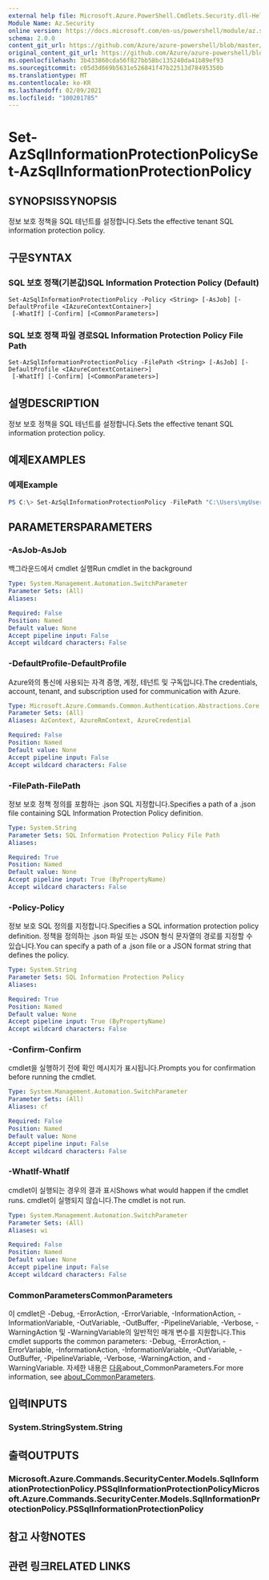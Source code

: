 ```yaml
---
external help file: Microsoft.Azure.PowerShell.Cmdlets.Security.dll-Help.xml
Module Name: Az.Security
online version: https://docs.microsoft.com/en-us/powershell/module/az.security/Set-AzSqlInformationProtectionPolicy
schema: 2.0.0
content_git_url: https://github.com/Azure/azure-powershell/blob/master/src/Security/Security/help/Set-AzSqlInformationProtectionPolicy.md
original_content_git_url: https://github.com/Azure/azure-powershell/blob/master/src/Security/Security/help/Set-AzSqlInformationProtectionPolicy.md
ms.openlocfilehash: 3b433860cda56f827bb58bc135240da41b89ef93
ms.sourcegitcommit: c05d3d669b5631e526841f47b22513d78495350b
ms.translationtype: MT
ms.contentlocale: ko-KR
ms.lasthandoff: 02/09/2021
ms.locfileid: "100201785"
---
```

# <span data-ttu-id="24b69-101">Set-AzSqlInformationProtectionPolicy</span><span class="sxs-lookup"><span data-stu-id="24b69-101">Set-AzSqlInformationProtectionPolicy</span></span>

## <span data-ttu-id="24b69-102">SYNOPSIS</span><span class="sxs-lookup"><span data-stu-id="24b69-102">SYNOPSIS</span></span>
<span data-ttu-id="24b69-103">정보 보호 정책을 SQL 테넌트를 설정합니다.</span><span class="sxs-lookup"><span data-stu-id="24b69-103">Sets the effective tenant SQL information protection policy.</span></span>

## <span data-ttu-id="24b69-104">구문</span><span class="sxs-lookup"><span data-stu-id="24b69-104">SYNTAX</span></span>

### <span data-ttu-id="24b69-105">SQL 보호 정책(기본값)</span><span class="sxs-lookup"><span data-stu-id="24b69-105">SQL Information Protection Policy (Default)</span></span>
```
Set-AzSqlInformationProtectionPolicy -Policy <String> [-AsJob] [-DefaultProfile <IAzureContextContainer>]
 [-WhatIf] [-Confirm] [<CommonParameters>]
```

### <span data-ttu-id="24b69-106">SQL 보호 정책 파일 경로</span><span class="sxs-lookup"><span data-stu-id="24b69-106">SQL Information Protection Policy File Path</span></span>
```
Set-AzSqlInformationProtectionPolicy -FilePath <String> [-AsJob] [-DefaultProfile <IAzureContextContainer>]
 [-WhatIf] [-Confirm] [<CommonParameters>]
```

## <span data-ttu-id="24b69-107">설명</span><span class="sxs-lookup"><span data-stu-id="24b69-107">DESCRIPTION</span></span>
<span data-ttu-id="24b69-108">정보 보호 정책을 SQL 테넌트를 설정합니다.</span><span class="sxs-lookup"><span data-stu-id="24b69-108">Sets the effective tenant SQL information protection policy.</span></span>

## <span data-ttu-id="24b69-109">예제</span><span class="sxs-lookup"><span data-stu-id="24b69-109">EXAMPLES</span></span>

### <span data-ttu-id="24b69-110">예제</span><span class="sxs-lookup"><span data-stu-id="24b69-110">Example</span></span>
```powershell
PS C:\> Set-AzSqlInformationProtectionPolicy -FilePath "C:\Users\myUser\Desktop\policy.json"
```

## <span data-ttu-id="24b69-111">PARAMETERS</span><span class="sxs-lookup"><span data-stu-id="24b69-111">PARAMETERS</span></span>

### <span data-ttu-id="24b69-112">-AsJob</span><span class="sxs-lookup"><span data-stu-id="24b69-112">-AsJob</span></span>
<span data-ttu-id="24b69-113">백그라운드에서 cmdlet 실행</span><span class="sxs-lookup"><span data-stu-id="24b69-113">Run cmdlet in the background</span></span>

```yaml
Type: System.Management.Automation.SwitchParameter
Parameter Sets: (All)
Aliases:

Required: False
Position: Named
Default value: None
Accept pipeline input: False
Accept wildcard characters: False
```

### <span data-ttu-id="24b69-114">-DefaultProfile</span><span class="sxs-lookup"><span data-stu-id="24b69-114">-DefaultProfile</span></span>
<span data-ttu-id="24b69-115">Azure와의 통신에 사용되는 자격 증명, 계정, 테넌트 및 구독입니다.</span><span class="sxs-lookup"><span data-stu-id="24b69-115">The credentials, account, tenant, and subscription used for communication with Azure.</span></span>

```yaml
Type: Microsoft.Azure.Commands.Common.Authentication.Abstractions.Core.IAzureContextContainer
Parameter Sets: (All)
Aliases: AzContext, AzureRmContext, AzureCredential

Required: False
Position: Named
Default value: None
Accept pipeline input: False
Accept wildcard characters: False
```

### <span data-ttu-id="24b69-116">-FilePath</span><span class="sxs-lookup"><span data-stu-id="24b69-116">-FilePath</span></span>
<span data-ttu-id="24b69-117">정보 보호 정책 정의를 포함하는 .json SQL 지정합니다.</span><span class="sxs-lookup"><span data-stu-id="24b69-117">Specifies a path of a .json file containing SQL Information Protection Policy definition.</span></span>

```yaml
Type: System.String
Parameter Sets: SQL Information Protection Policy File Path
Aliases:

Required: True
Position: Named
Default value: None
Accept pipeline input: True (ByPropertyName)
Accept wildcard characters: False
```

### <span data-ttu-id="24b69-118">-Policy</span><span class="sxs-lookup"><span data-stu-id="24b69-118">-Policy</span></span>
<span data-ttu-id="24b69-119">정보 보호 SQL 정의를 지정합니다.</span><span class="sxs-lookup"><span data-stu-id="24b69-119">Specifies a SQL information protection policy definition.</span></span> <span data-ttu-id="24b69-120">정책을 정의하는 .json 파일 또는 JSON 형식 문자열의 경로를 지정할 수 있습니다.</span><span class="sxs-lookup"><span data-stu-id="24b69-120">You can specify a path of a .json file or a JSON format string that defines the policy.</span></span>

```yaml
Type: System.String
Parameter Sets: SQL Information Protection Policy
Aliases:

Required: True
Position: Named
Default value: None
Accept pipeline input: True (ByPropertyName)
Accept wildcard characters: False
```

### <span data-ttu-id="24b69-121">-Confirm</span><span class="sxs-lookup"><span data-stu-id="24b69-121">-Confirm</span></span>
<span data-ttu-id="24b69-122">cmdlet을 실행하기 전에 확인 메시지가 표시됩니다.</span><span class="sxs-lookup"><span data-stu-id="24b69-122">Prompts you for confirmation before running the cmdlet.</span></span>

```yaml
Type: System.Management.Automation.SwitchParameter
Parameter Sets: (All)
Aliases: cf

Required: False
Position: Named
Default value: None
Accept pipeline input: False
Accept wildcard characters: False
```

### <span data-ttu-id="24b69-123">-WhatIf</span><span class="sxs-lookup"><span data-stu-id="24b69-123">-WhatIf</span></span>
<span data-ttu-id="24b69-124">cmdlet이 실행되는 경우의 결과 표시</span><span class="sxs-lookup"><span data-stu-id="24b69-124">Shows what would happen if the cmdlet runs.</span></span> <span data-ttu-id="24b69-125">cmdlet이 실행되지 않습니다.</span><span class="sxs-lookup"><span data-stu-id="24b69-125">The cmdlet is not run.</span></span>

```yaml
Type: System.Management.Automation.SwitchParameter
Parameter Sets: (All)
Aliases: wi

Required: False
Position: Named
Default value: None
Accept pipeline input: False
Accept wildcard characters: False
```

### <span data-ttu-id="24b69-126">CommonParameters</span><span class="sxs-lookup"><span data-stu-id="24b69-126">CommonParameters</span></span>
<span data-ttu-id="24b69-127">이 cmdlet은 -Debug, -ErrorAction, -ErrorVariable, -InformationAction, -InformationVariable, -OutVariable, -OutBuffer, -PipelineVariable, -Verbose, -WarningAction 및 -WarningVariable의 일반적인 매개 변수를 지원합니다.</span><span class="sxs-lookup"><span data-stu-id="24b69-127">This cmdlet supports the common parameters: -Debug, -ErrorAction, -ErrorVariable, -InformationAction, -InformationVariable, -OutVariable, -OutBuffer, -PipelineVariable, -Verbose, -WarningAction, and -WarningVariable.</span></span> <span data-ttu-id="24b69-128">자세한 내용은 [다음](http://go.microsoft.com/fwlink/?LinkID=113216)about_CommonParameters.</span><span class="sxs-lookup"><span data-stu-id="24b69-128">For more information, see [about_CommonParameters](http://go.microsoft.com/fwlink/?LinkID=113216).</span></span>

## <span data-ttu-id="24b69-129">입력</span><span class="sxs-lookup"><span data-stu-id="24b69-129">INPUTS</span></span>

### <span data-ttu-id="24b69-130">System.String</span><span class="sxs-lookup"><span data-stu-id="24b69-130">System.String</span></span>

## <span data-ttu-id="24b69-131">출력</span><span class="sxs-lookup"><span data-stu-id="24b69-131">OUTPUTS</span></span>

### <span data-ttu-id="24b69-132">Microsoft.Azure.Commands.SecurityCenter.Models.SqlInformationProtectionPolicy.PSSqlInformationProtectionPolicy</span><span class="sxs-lookup"><span data-stu-id="24b69-132">Microsoft.Azure.Commands.SecurityCenter.Models.SqlInformationProtectionPolicy.PSSqlInformationProtectionPolicy</span></span>

## <span data-ttu-id="24b69-133">참고 사항</span><span class="sxs-lookup"><span data-stu-id="24b69-133">NOTES</span></span>

## <span data-ttu-id="24b69-134">관련 링크</span><span class="sxs-lookup"><span data-stu-id="24b69-134">RELATED LINKS</span></span>
